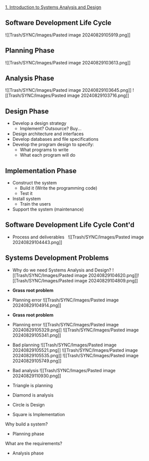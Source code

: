 [1. Introduction to Systems Analysis and Design](https://docs.google.com/presentation/d/1JSgEoz5CJXbyZJjwRo0_CMNLIZJar9lw/edit#slide=id.p1)

## Software Development Life Cycle
![[Trash/SYNC/Images/Pasted image 20240829105919.png]]


## Planning Phase
![[Trash/SYNC/Images/Pasted image 20240829103613.png]]

## Analysis Phase
![[Trash/SYNC/Images/Pasted image 20240829103645.png]]
![[Trash/SYNC/Images/Pasted image 20240829103716.png]]

## Design Phase
- Develop a design strategy
	- Implement? Outsource? Buy...
- Design architecture and interfaces
- Develop databases and file specifications
- Develop the program design to specify:
	- What programs to write
	- What each program will do

## Implementation Phase
- Construct the system
	- Build it (Write the programming code)
	- Test it
- Install system
	- Train the users
- Support the system (maintenance)

## Software Development Life Cycle Cont'd
- Process and deliverables
 
![[Trash/SYNC/Images/Pasted image 20240829104443.png]]
## Systems Development Problems
- Why do we need Systems Analysis and Design?
![[Trash/SYNC/Images/Pasted image 20240829104620.png]]![[Trash/SYNC/Images/Pasted image 20240829104809.png]]
- **Grass root problem**
- Planning error
![[Trash/SYNC/Images/Pasted image 20240829104914.png]]
- **Grass root problem**
- Planning error
![[Trash/SYNC/Images/Pasted image 20240829105329.png]]
![[Trash/SYNC/Images/Pasted image 20240829105341.png]]
- Bad planning
![[Trash/SYNC/Images/Pasted image 20240829105521.png]]
![[Trash/SYNC/Images/Pasted image 20240829105535.png]]
![[Trash/SYNC/Images/Pasted image 20240829105749.png]]
- Bad analysis
![[Trash/SYNC/Images/Pasted image 20240829110930.png]]

- Triangle is planning
- Diamond is analysis
- Circle is Design
- Square is Implementation

Why build a system?
- Planning phase

What are the requirements?
- Analysis phase